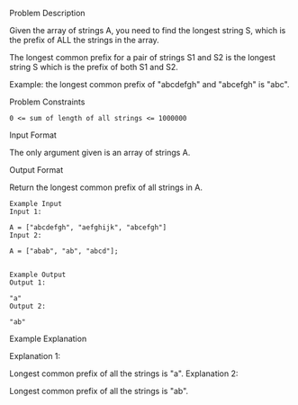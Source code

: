 Problem Description

Given the array of strings A, you need to find the longest string S, which is the prefix of ALL the strings in the array.

The longest common prefix for a pair of strings S1 and S2 is the longest string S which is the prefix of both S1 and S2.

Example: the longest common prefix of "abcdefgh" and "abcefgh" is "abc".



Problem Constraints

    0 <= sum of length of all strings <= 1000000



Input Format

The only argument given is an array of strings A.



Output Format

Return the longest common prefix of all strings in A.


    
    Example Input
    Input 1:
    
    A = ["abcdefgh", "aefghijk", "abcefgh"]
    Input 2:
    
    A = ["abab", "ab", "abcd"];
    
    
    Example Output
    Output 1:
    
    "a"
    Output 2:
    
    "ab"


Example Explanation

Explanation 1:


Longest common prefix of all the strings is "a".
Explanation 2:


Longest common prefix of all the strings is "ab".